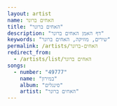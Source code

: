 ```yaml
---
layout: artist
name: האחים ברונר
title: "האחים ברונר"
description: "דף האמן האחים ברונר"
keywords: "שירים, מוזיקה, האחים ברונר"
permalink: /artists/האחים-ברונר
redirect_from:
  - /artists/list/האחים ברונר
songs:
  - number: "49777"
    name: "במירון"
    album: "סינגלים"
    artist: "האחים ברונר"
---
```

